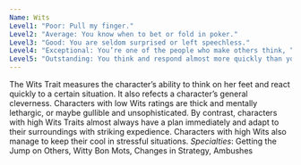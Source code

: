 ```yaml
---
Name: Wits
Level1: "Poor: Pull my finger."
Level2: "Average: You know when to bet or fold in poker."
Level3: "Good: You are seldom surprised or left speechless."
Level4: "Exceptional: You’re one of the people who make others think, “Ooh, I should have said...” the next day."
Level5: "Outstanding: You think and respond almost more quickly than you can act."
---
```


The Wits Trait measures the character’s ability to think on her feet and react quickly to a certain situation. It also refects a character’s general cleverness. Characters with low Wits ratings are thick and mentally lethargic, or maybe gullible and unsophisticated. By contrast, characters with high Wits Traits almost always have a plan immediately and adapt to their surroundings with striking expedience. Characters with high Wits also manage to keep their cool in stressful situations.
_Specialties_: Getting the Jump on Others, Witty Bon Mots, Changes in Strategy, Ambushes